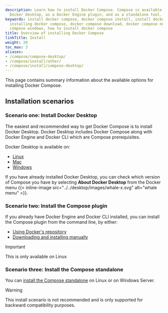 ```yaml
---
description: Learn how to install Docker Compose. Compose is available natively on
  Docker Desktop, as a Docker Engine plugin, and as a standalone tool.
keywords: install docker compose, docker compose install, install docker compose ubuntu,
  installing docker compose, docker compose download, docker compose not found, docker
  compose windows, how to install docker compose
title: Overview of installing Docker Compose
linkTitle: Install
weight: 20
toc_max: 3
aliases:
- /compose/compose-desktop/
- /compose/install/other/
- /compose/install/compose-desktop/
---
```


This page contains summary information about the available options for installing Docker Compose.

## Installation scenarios 

### Scenario one: Install Docker Desktop

The easiest and recommended way to get Docker Compose is to install Docker Desktop. Docker Desktop
includes Docker Compose along with Docker Engine and Docker CLI which are Compose prerequisites. 

Docker Desktop is available on:
- [Linux](/manuals/desktop/install/linux-install.md)
- [Mac](/manuals/desktop/install/mac-install.md)
- [Windows](/manuals/desktop/install/windows-install.md)

If you have already installed Docker Desktop, you can check which version of Compose you have by selecting **About Docker Desktop** from the Docker menu {{< inline-image src="../../desktop/images/whale-x.svg" alt="whale menu" >}}.

### Scenario two: Install the Compose plugin

If you already have Docker Engine and Docker CLI installed, you can install the Compose plugin from the command line, by either:
- [Using Docker's repository](linux.md#install-using-the-repository)
- [Downloading and installing manually](linux.md#install-the-plugin-manually)

> [!IMPORTANT]
>
>This is only available on Linux

### Scenario three: Install the Compose standalone 

You can [install the Compose standalone](standalone.md) on Linux or on Windows Server.

> [!WARNING]
>
>This install scenario is not recommended and is only supported for backward compatibility purposes.
